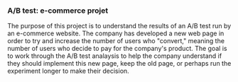 ### A/B test: e-commerce projet

The purpose of this project is to understand the results of an A/B test run by an e-commerce website. 
The company has developed a new web page in order to try and increase the number of users who "convert," meaning the number of users who decide to pay for the company's product.
The goal is to work through the A/B test analaysis to help the company understand if they should implement this new page, keep the old page, or perhaps run the experiment longer to make their decision.
